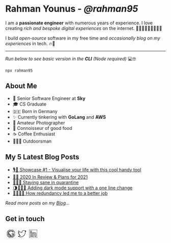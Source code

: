# Rahman Younus - *@rahman95*

I am a **passionate engineer** with numerous years of experience. I love creating *rich and bespoke digital experiences* on the internet. 🏋🏽‍♂️👷🏽‍♂️👨🏽‍💻

I build *open-source* software in my free time and *occasionally blog on my experiences* in tech. 🔥🚀

--- 
*Run below to see basic version in the **CLI** (Node required)* 💻🤓
```
npx rahman95
```

## About Me

- 💼 Senior Software Engineer at **Sky**
- 🎓 CS Graduate
- 🇩🇪 Born in Germany
- ✨ Currently tinkering with **GoLang** and **AWS**
- 📸 Amateur Photographer
- 🍔 Connoisseur of good food
- ☕️ Coffee Enthusiast
- 🚵🏽‍♂️ Outdoorsman

## My 5 Latest Blog Posts
- [🎙🎩 Showcase #1 - Visualise your life with this cool handy tool](https://ryounus.dev/blog/showcase-1-visualise-your-life/)
- [🤞🎉 2020 In Review & Plans for 2021](https://ryounus.dev/blog/2020-in-review-and-plans-for-2021/)
- [🧠🏋️‍♀️ Staying sane in quarantine](https://ryounus.dev/blog/staying-sane-in-quarantine/)
- [🌗👨🏽‍💻 Adding dark mode support with a one line change](https://ryounus.dev/blog/adding-dark-mode-support-with-a-one-line-change/)
- [👨🏽‍💻💼  How redundancy led me to a better job](https://ryounus.dev/blog/how-redundancy-led-me-to-a-better-job/) 

*Read more posts on my [Blog][blog]...*

[blog]: https://ryounus.dev/blog

## Get in touch
<a  href="https://ryounus.dev/" target="_blank">
    <img style="padding: 5px" align="left" alt="Website" width="25px" src="./assets/gatsby-icon.svg" />
</a>
<a href="https://twitter.com/rahmancodes" target="_blank">
    <img style="padding: 5px" align="left" alt="Twitter" width="25px" src="./assets/twitter-icon.svg" />
</a>
<a href="https://www.linkedin.com/in/rahmanyounus/" target="_blank">
    <img style="padding: 5px" align="left" alt="LinkedIn" width="25px" src="./assets/linkedin-icon.svg" />
</a>
